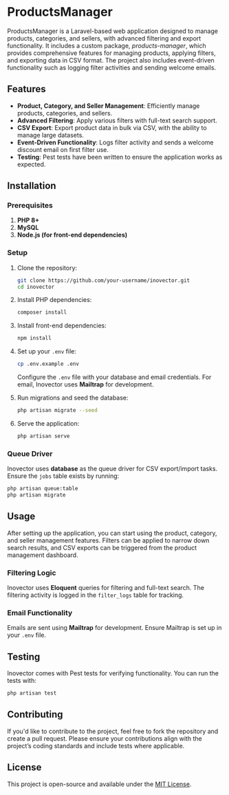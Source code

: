 
# ProductsManager

ProductsManager is a Laravel-based web application designed to manage products, categories, and sellers, with advanced filtering and export functionality. It includes a custom package, *products-manager*, which provides comprehensive features for managing products, applying filters, and exporting data in CSV format. The project also includes event-driven functionality such as logging filter activities and sending welcome emails.

## Features

- **Product, Category, and Seller Management**: Efficiently manage products, categories, and sellers.
- **Advanced Filtering**: Apply various filters with full-text search support.
- **CSV Export**: Export product data in bulk via CSV, with the ability to manage large datasets.
- **Event-Driven Functionality**: Logs filter activity and sends a welcome discount email on first filter use.
- **Testing**: Pest tests have been written to ensure the application works as expected.

## Installation

### Prerequisites

1. **PHP 8+**  
2. **MySQL**  
3. **Node.js (for front-end dependencies)**

### Setup

1. Clone the repository:

   ```bash
   git clone https://github.com/your-username/inovector.git
   cd inovector
   ```

2. Install PHP dependencies:

   ```bash
   composer install
   ```

3. Install front-end dependencies:

   ```bash
   npm install
   ```

4. Set up your `.env` file:

   ```bash
   cp .env.example .env
   ```

   Configure the `.env` file with your database and email credentials. For email, Inovector uses **Mailtrap** for development.

5. Run migrations and seed the database:

   ```bash
   php artisan migrate --seed
   ```

6. Serve the application:

   ```bash
   php artisan serve
   ```

### Queue Driver

Inovector uses **database** as the queue driver for CSV export/import tasks. Ensure the `jobs` table exists by running:

```bash
php artisan queue:table
php artisan migrate
```

## Usage

After setting up the application, you can start using the product, category, and seller management features. Filters can be applied to narrow down search results, and CSV exports can be triggered from the product management dashboard.

### Filtering Logic

Inovector uses **Eloquent** queries for filtering and full-text search. The filtering activity is logged in the `filter_logs` table for tracking.

### Email Functionality

Emails are sent using **Mailtrap** for development. Ensure Mailtrap is set up in your `.env` file.

## Testing

Inovector comes with Pest tests for verifying functionality. You can run the tests with:

```bash
php artisan test
```

## Contributing

If you'd like to contribute to the project, feel free to fork the repository and create a pull request. Please ensure your contributions align with the project’s coding standards and include tests where applicable.

## License

This project is open-source and available under the [MIT License](LICENSE).
